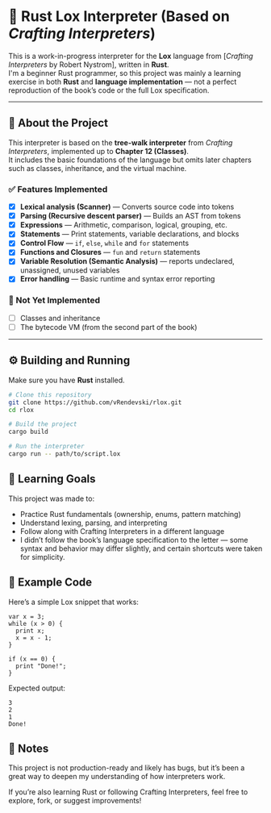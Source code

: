 # 🦀 Rust Lox Interpreter (Based on *Crafting Interpreters*)

This is a work-in-progress interpreter for the **Lox** language from [*Crafting Interpreters* by Robert Nystrom], written in **Rust**.  
I'm a beginner Rust programmer, so this project was mainly a learning exercise in both **Rust** and **language implementation** — not a perfect reproduction of the book’s code or the full Lox specification.

---

## 📖 About the Project

This interpreter is based on the **tree-walk interpreter** from *Crafting Interpreters*, implemented up to **Chapter 12 (Classes)**.  
It includes the basic foundations of the language but omits later chapters such as classes, inheritance, and the virtual machine.

### ✅ Features Implemented

- [x] **Lexical analysis (Scanner)** — Converts source code into tokens  
- [x] **Parsing (Recursive descent parser)** — Builds an AST from tokens  
- [x] **Expressions** — Arithmetic, comparison, logical, grouping, etc.  
- [x] **Statements** — Print statements, variable declarations, and blocks  
- [x] **Control Flow** — `if`, `else`, `while` and `for` statements  
- [x] **Functions and Closures** — `fun` and `return` statements
- [x] **Variable Resolution (Semantic Analysis)** — reports undeclared, unassigned, unused variables
- [x] **Error handling** — Basic runtime and syntax error reporting  

### 🚧 Not Yet Implemented

- [ ] Classes and inheritance  
- [ ] The bytecode VM (from the second part of the book)  

---

## ⚙️ Building and Running

Make sure you have **Rust** installed.

```bash
# Clone this repository
git clone https://github.com/vRendevski/rlox.git
cd rlox

# Build the project
cargo build

# Run the interpreter
cargo run -- path/to/script.lox
```


## 🧠 Learning Goals

This project was made to:
 - Practice Rust fundamentals (ownership, enums, pattern matching)
 - Understand lexing, parsing, and interpreting
 - Follow along with Crafting Interpreters in a different language
 - I didn’t follow the book’s language specification to the letter —
some syntax and behavior may differ slightly, and certain shortcuts were taken for simplicity.

## 🧩 Example Code

Here’s a simple Lox snippet that works:

```
var x = 3;
while (x > 0) {
  print x;
  x = x - 1;
}

if (x == 0) {
  print "Done!";
}
```

Expected output:

```
3
2
1
Done!
```

## 💬 Notes

This project is not production-ready and likely has bugs,
but it’s been a great way to deepen my understanding of how interpreters work.

If you’re also learning Rust or following Crafting Interpreters,
feel free to explore, fork, or suggest improvements!
